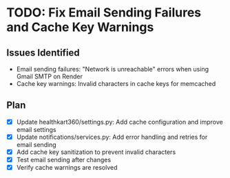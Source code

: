 # TODO: Fix Email Sending Failures and Cache Key Warnings

## Issues Identified
- Email sending failures: "Network is unreachable" errors when using Gmail SMTP on Render
- Cache key warnings: Invalid characters in cache keys for memcached

## Plan
- [x] Update healthkart360/settings.py: Add cache configuration and improve email settings
- [x] Update notifications/services.py: Add error handling and retries for email sending
- [x] Add cache key sanitization to prevent invalid characters
- [x] Test email sending after changes
- [x] Verify cache warnings are resolved
